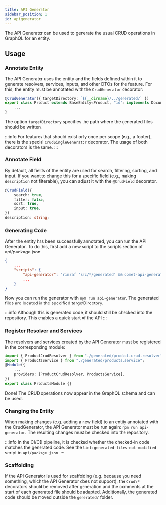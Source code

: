 ```yaml
---
title: API Generator
sidebar_position: 1
id: apigenerator
---
```


The API Generator can be used to generate the usual CRUD operations in GraphQL for an entity.

## Usage

### Annotate Entity

The API Generator uses the entity and the fields defined within it to generate resolvers, services, inputs, and other DTOs for the feature. For this, the entity must be annotated with the `CrudGenerator` decorator:

```ts
@CrudGenerator({ targetDirectory: `${__dirname}/../generated/` })
export class Product extends BaseEntity<Product, "id"> implements DocumentInterface {
    ...
}
```

The option `targetDirectory` specifies the path where the generated files should be written.

:::info
For features that should exist only once per scope (e.g., a footer), there is the special `CrudSingleGenerator` decorator. The usage of both decorators is the same.
:::

### Annotate Field

By default, all fields of the entity are used for search, filtering, sorting, and input. If you want to change this for a specific field (e.g., making `description` not filterable), you can adjust it with the `@CrudField` decorator.

```ts
@CrudField({
    search: true,
    filter: false,
    sort: true,
    input: true,
})
description: string;
```

### Generating Code

After the entity has been successfully annotated, you can run the API Generator. To do this, first add a new script to the scripts section of api/package.json:

```json
{
    ...
    "scripts": {
        "api-generator": "rimraf 'src/*/generated' && comet-api-generator generate",
        ...
    }
}
```

Now you can run the generator with `npm run api-generator`. The generated files are located in the specified targetDirectory.

:::info
Although this is generated code, it should still be checked into the repository. This enables a quick start of the API
:::

### Register Resolver and Services

The resolvers and services created by the API Generator must be registered in the corresponding module:

```ts
import { ProductCrudResolver } from "./generated/product.crud.resolver";
import { ProductsService } from "./generated/products.service";
@Module({
    ...
    providers: [ProductCrudResolver, ProductsService],
})
export class ProductsModule {}
```

Done! The CRUD operations now appear in the GraphQL schema and can be used.

### Changing the Entity

When making changes (e.g. adding a new field) to an entity annotated with the CrudGenerator, the API Generator must be run again: `npm run api-generator`. The resulting changes must be checked into the repository.

:::info
In the CI/CD pipeline, it is checked whether the checked-in code matches the generated code. See the `lint:generated-files-not-modified` script in `api/package.json`.
:::

### Scaffolding

If the API Generator is used for scaffolding (e.g. because you need something, which the API Generator does not support), the `Crud\*` decorators should be removed after generation and the comments at the start of each generated file should be adapted. Additionally, the generated code should be moved outside the `generated/` folder.
